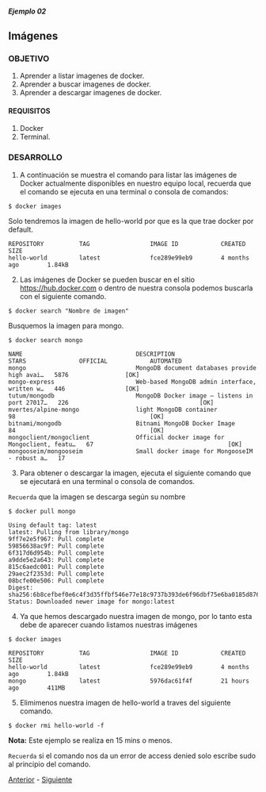 ##### Ejemplo 02
## Imágenes

### OBJETIVO
1. Aprender a listar imagenes de docker.
1. Aprender a buscar imagenes de docker.
1. Aprender a descargar imagenes de docker.

#### REQUISITOS

1. Docker
1. Terminal.

### DESARROLLO
1. A continuación se muestra el comando para listar las imágenes de Docker actualmente disponibles en nuestro equipo local, recuerda que el comando se ejecuta en una terminal o consola de comandos:

```
$ docker images
```
Solo tendremos la imagen de hello-world por que es la que trae docker por default. 
```
REPOSITORY          TAG                 IMAGE ID            CREATED             SIZE
hello-world         latest              fce289e99eb9        4 months ago        1.84kB

```

2. Las imágenes de Docker se pueden buscar en el sitio https://hub.docker.com o dentro de nuestra consola podemos buscarla con el siguiente comando.

```
$ docker search "Nombre de imagen"
```

Busquemos la imagen para mongo.
```
$ docker search mongo
```
```
NAME                                DESCRIPTION                                     STARS               OFFICIAL            AUTOMATED
mongo                               MongoDB document databases provide high avai…   5876                [OK]                
mongo-express                       Web-based MongoDB admin interface, written w…   446                 [OK]                
tutum/mongodb                       MongoDB Docker image – listens in port 27017…   226                                     [OK]
mvertes/alpine-mongo                light MongoDB container                         98                                      [OK]
bitnami/mongodb                     Bitnami MongoDB Docker Image                    84                                      [OK]
mongoclient/mongoclient             Official docker image for Mongoclient, featu…   67                                      [OK]
mongooseim/mongooseim               Small docker image for MongooseIM - robust a…   17                                      

```
3. Para obtener o descargar la imagen, ejecuta el siguiente comando que se ejecutará en una terminal o consola de comandos.

`Recuerda` que la imagen se descarga según su nombre

```
$ docker pull mongo
```
```
Using default tag: latest
latest: Pulling from library/mongo
9ff7e2e5f967: Pull complete 
59856638ac9f: Pull complete 
6f317d6d954b: Pull complete 
a9dde5e2a643: Pull complete 
815c6aedc001: Pull complete 
29aec2f2353d: Pull complete 
08bcfe00e506: Pull complete 
Digest: sha256:6b8cefbef0e6c4f3d35ffbf546e77e18c9737b393de6f96dbf75e6ba0185d876
Status: Downloaded newer image for mongo:latest

```
4. Ya que hemos descargado nuestra imagen de mongo, por lo tanto esta debe de aparecer cuando listamos nuestras imágenes

```
$ docker images
```
```
REPOSITORY          TAG                 IMAGE ID            CREATED             SIZE
hello-world         latest              fce289e99eb9        4 months ago        1.84kB
mongo               latest              5976dac61f4f        21 hours ago        411MB
```
5. Elimimenos nuestra imagen de hello-world a traves del siguiente comando.

```
$ docker rmi hello-world -f
```
__Nota:__ Este ejemplo se realiza en 15 mins o menos.

`Recuerda` si el comando nos da un error de access denied solo escribe sudo al principio del comando.

[Anterior](Ejemplo-01) - [Siguiente](Reto-01)  